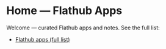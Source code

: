 # Home — Flathub Apps

Welcome — curated Flathub apps and notes. See the full list:

- [Flathub apps (full list)](flatpak.md)
